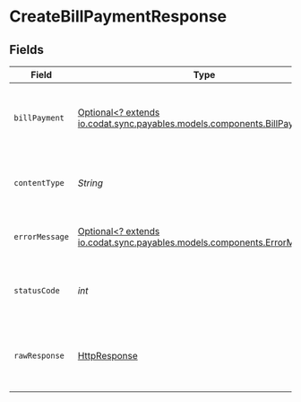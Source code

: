 # CreateBillPaymentResponse


## Fields

| Field                                                                                                                                                                                                                    | Type                                                                                                                                                                                                                     | Required                                                                                                                                                                                                                 | Description                                                                                                                                                                                                              | Example                                                                                                                                                                                                                  |
| ------------------------------------------------------------------------------------------------------------------------------------------------------------------------------------------------------------------------ | ------------------------------------------------------------------------------------------------------------------------------------------------------------------------------------------------------------------------ | ------------------------------------------------------------------------------------------------------------------------------------------------------------------------------------------------------------------------ | ------------------------------------------------------------------------------------------------------------------------------------------------------------------------------------------------------------------------ | ------------------------------------------------------------------------------------------------------------------------------------------------------------------------------------------------------------------------ |
| `billPayment`                                                                                                                                                                                                            | [Optional<? extends io.codat.sync.payables.models.components.BillPayment>](../../models/components/BillPayment.md)                                                                                                       | :heavy_minus_sign:                                                                                                                                                                                                       | Success                                                                                                                                                                                                                  | {"amount":22,"date":"2022-10-23T00:00:00.000Z","reference":"Bill Payment against bill c13e37b6 dfaa-4894-b3be-9fe97bda9f44","accountRef":{"id":"9e32cbf8-e7d5-4d4d-a593-08d550682aab","name":"string"},"currencyRate":0} |
| `contentType`                                                                                                                                                                                                            | *String*                                                                                                                                                                                                                 | :heavy_check_mark:                                                                                                                                                                                                       | HTTP response content type for this operation                                                                                                                                                                            |                                                                                                                                                                                                                          |
| `errorMessage`                                                                                                                                                                                                           | [Optional<? extends io.codat.sync.payables.models.components.ErrorMessage>](../../models/components/ErrorMessage.md)                                                                                                     | :heavy_minus_sign:                                                                                                                                                                                                       | The request made is not valid.                                                                                                                                                                                           |                                                                                                                                                                                                                          |
| `statusCode`                                                                                                                                                                                                             | *int*                                                                                                                                                                                                                    | :heavy_check_mark:                                                                                                                                                                                                       | HTTP response status code for this operation                                                                                                                                                                             |                                                                                                                                                                                                                          |
| `rawResponse`                                                                                                                                                                                                            | [HttpResponse<InputStream>](https://docs.oracle.com/en/java/javase/11/docs/api/java.net.http/java/net/http/HttpResponse.html)                                                                                            | :heavy_check_mark:                                                                                                                                                                                                       | Raw HTTP response; suitable for custom response parsing                                                                                                                                                                  |                                                                                                                                                                                                                          |